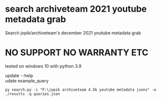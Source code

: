 # search archiveteam 2021 youtube metadata grab
 Search jopik/archiveteam's december 2021 youtube metadata grab

# NO SUPPORT NO WARRANTY ETC

tested on windows 10 with python 3.9

update --help  
udate example_query

`py search.py -i "F:\jopik archiveteam 4.5b youtube metadata jsons" -o ./results -q queries.json`
